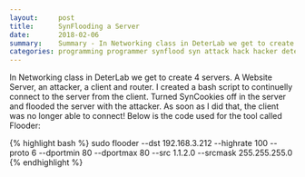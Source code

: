 ```yaml
---
layout:     post
title:      SynFlooding a Server
date:       2018-02-06
summary:    Summary - In Networking class in DeterLab we get to create 4 servers. A Website Server, an attacker, a client and router. I created a bash script to continuelly connect to the server from the client. Turned SynCookies off in the server and flooded the server with the attacker. As soon as I did that, the client was no longer able to connect! Below is the code used for the tool called Flooder
categories: programming programmer synflood syn attack hack hacker deterlab networking female website bills github
---
```


In Networking class in DeterLab we get to create 4 servers. A Website Server, an attacker, a client and router. I created a bash script to continuelly connect to the server from the client. Turned SynCookies off in the server and flooded the server with the attacker. As soon as I did that, the client was no longer able to connect! Below is the code used for the tool called Flooder:

{% highlight bash %}
sudo flooder --dst 192.168.3.212 --highrate 100 --proto 6 --dportmin 80 --dportmax 80 --src 1.1.2.0 --srcmask 255.255.255.0
{% endhighlight %}
